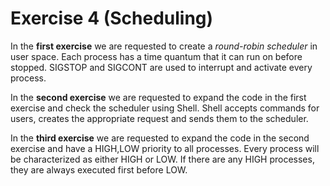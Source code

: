 # Exercise 4 (Scheduling)

In the **first exercise** we are requested to create a _round-robin scheduler_ in user space. Each process has a time quantum that it can run on before stopped. SIGSTOP and SIGCONT are used to interrupt and activate every process.

In the **second exercise** we are requested to expand the code in the first exercise and check the scheduler using Shell. Shell accepts commands for users, creates the appropriate request and sends them to the scheduler.

In the **third exercise** we are requested to expand the code in the second exercise and have a HIGH,LOW priority to all processes. Every process will be characterized as either HIGH or LOW. If there are any HIGH processes, they are always executed first before LOW.
